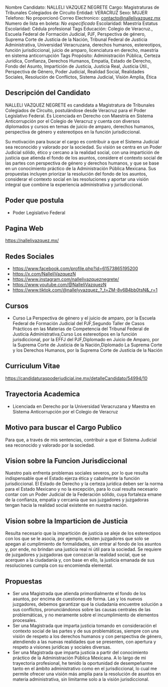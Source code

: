 Nombre Candidato: NALLELI VAZQUEZ NEGRETE
Cargo: Magistraturas de Tribunales Colegiados de Circuito
Entidad: VERACRUZ
Sexo: MUJER
Telefono: No proporcionó
Correo Electronico: contacto@nallelivazquez.mx
Numero de lista en boleta: *No especificado*
Escolaridad: Maestría
Estatus Escolaridad: Cédula profesional
Tags Educación: Colegio de Veracruz., Escuela Federal de Formación Judicial, PJF, Perspectiva de género, Suprema Corte de Justicia de la Nación, Tribunal Federal de Justicia Administrativa, Universidad Veracruzana, derechos humanos, estereotipos, función jurisdiccional, juicio de amparo, licenciatura en derecho, maestría en sistema anticorrupción
Tags Propósito: Administración Pública, Certeza Jurídica, Confianza, Derechos Humanos, Empatía, Estado de Derecho, Fondo del Asunto, Impartición de Justicia, Justicia Real, Justicia Útil., Perspectiva de Género, Poder Judicial, Realidad Social, Realidades Sociales, Resolución de Conflictos, Sistema Judicial, Visión Amplia, Ética


## Descripción del Candidato 

NALLELI VAZQUEZ NEGRETE es candidata a Magistratura de Tribunales Colegiados de Circuito, postulándose desde Veracruz para el Poder Legislativo Federal. Es Licenciada en Derecho con Maestría en Sistema Anticorrupción por el Colegio de Veracruz y cuenta con diversos diplomados y cursos en temas de juicio de amparo, derechos humanos, perspectiva de género y estereotipos en la función jurisdiccional.

Su motivación para buscar el cargo es contribuir a que el Sistema Judicial sea reconocido y valorado por la sociedad.  Su visión se centra en un Poder Judicial sólido, ético y cercano a la realidad social, con una impartición de justicia que atienda el fondo de los asuntos, considere el contexto social de las partes con perspectiva de género y derechos humanos, y que se base en un conocimiento práctico de la Administración Pública Mexicana.  Sus propuestas incluyen priorizar la resolución del fondo de los asuntos, considerar el contexto social en las resoluciones y aportar una visión integral que combine la experiencia administrativa y jurisdiccional.


## Poder que postula

- Poder Legislativo Federal


## Pagina Web

https://nallelivazquez.mx/


## Redes Sociales

- https://www.facebook.com/profile.php?id=61573865195200
- https://x.com/NalleliVazquezN
- https://www.instagram.com/nallelivazqueznegrete/
- https://www.youtube.com/@NalleliVazquezN
- https://www.tiktok.com/@nallelyvazquez_?_t=ZM-8v6B4bb0tsN&_r=1


## Cursos

- Curso La Perspectiva de género y el juicio de amparo, por la Escuela Federal de Formación Judicial del PJF,Segundo Taller de Casos Prácticos en las Materias de Competencia del Tribunal Federal de Justicia Administrativa,Curso Los estereotipos en la función jurisdiccional, por la EFFJ del PJF,Diplomado en Juicio de Amparo, por la Suprema Corte de Justicia de la Nación,Diplomado La Suprema Corte y los Derechos Humanos, por la Suprema Corte de Justicia de la Nación


## Curriculum Vitae

https://candidaturaspoderjudicial.ine.mx/detalleCandidato/54994/10


## Trayectoria Academica

- Licenciada en Derecho por la Universidad Veracruzana y Maestra en Sistema Anticorrupción por el Colegio de Veracruz


## Motivo para buscar el Cargo Publico

Para que, a través de mis sentencias, contribuir a que el Sistema Judicial sea reconocido y valorado por la sociedad.


## Vision sobre la Funcion Jurisdiccional

Nuestro país enfrenta problemas sociales severos, por lo que resulta indispensable que el Estado ejerza ética y cabalmente la función jurisdiccional. El Estado de Derecho y la certeza jurídica deben ser la norma para el Estado Mexicano y no la excepción, para lo cual resulta necesario contar con un Poder Judicial de la Federación sólido, cuya fortaleza emane de la confianza, empatía y cercanía que sus juzgadores y juzgadoras tengan hacia la realidad social existente en nuestra nación.


## Vision sobre la Imparticion de Justicia

Resulta necesario que la impartición de justicia se aleje de los estereotipos con los que se le asocia, por ejemplo, existen juzgadores que solo se apegan al cumplimiento de formalidades, sin entrar al fondo de los asuntos y, por ende, no brindan una justicia real ni útil para la sociedad. Se requiere de juzgadores y juzgadoras que conozcan la realidad social, que se acerquen a la ciudadanía y, con base en ello, la justicia emanada de sus resoluciones cumpla con su encomienda elemental.


## Propuestas

- Ser una Magistrada que atienda primordialmente el fondo de los asuntos, por encima de cuestiones de forma. Las y los nuevos juzgadores, debemos garantizar que la ciudadanía encuentre solución a sus conflictos, pronunciándonos sobre las causas centrales de las problemáticas, y no meramente sobre el incumplimiento de elementos procesales.
- Ser una Magistrada que imparta justicia tomando en consideración el contexto social de las partes y de sus problemáticas, siempre con una visión de respeto a los derechos humanos y con perspectiva de género, atendiendo a las nuevas realidades que se presenten, con apertura y respeto a visiones jurídicas y sociales diversas.
- Ser una Magistrada que imparta justicia a partir del conocimiento práctico de la Administración Pública Mexicana. A lo largo de mi trayectoria profesional, he tenido la oportunidad de desempeñarme tanto en el ámbito administrativo como en el jurisdiccional, lo cual me permite ofrecer una visión más amplia para la resolución de asuntos en materia administrativa, sin limitarme solo a la visión jurisdiccional.

